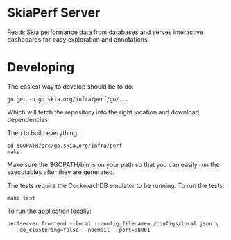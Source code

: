 # SkiaPerf Server

Reads Skia performance data from databases and serves interactive dashboards
for easy exploration and annotations.

# Developing

The easiest way to develop should be to do:

    go get -u go.skia.org/infra/perf/go/...

Which will fetch the repository into the right location and
download dependencies.

Then to build everything:

    cd $GOPATH/src/go.skia.org/infra/perf
    make

Make sure the \$GOPATH/bin is on your path so that you can easily run the
executables after they are generated.

The tests require the CockroachDB emulator to be running. To run the tests:

    make test

To run the application locally:

    perfserver frontend --local --config_filename=./configs/local.json \
      --do_clustering=false --noemail --port=:8001

